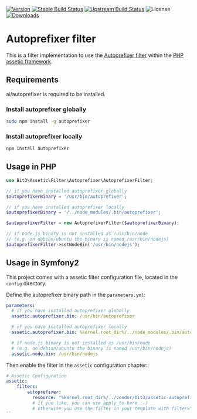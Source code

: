 [![Version](http://img.shields.io/packagist/v/bit3/assetic-autoprefixer.svg?style=flat-square)](https://packagist.org/packages/bit3/assetic-autoprefixer)
[![Stable Build Status](http://img.shields.io/travis/bit3/assetic-autoprefixer/master.svg?style=flat-square)](https://travis-ci.org/bit3/assetic-autoprefixer)
[![Upstream Build Status](http://img.shields.io/travis/bit3/assetic-autoprefixer/develop.svg?style=flat-square)](https://travis-ci.org/bit3/assetic-autoprefixer)
![License](http://img.shields.io/packagist/l/bit3/assetic-autoprefixer.svg?style=flat-square)
[![Downloads](http://img.shields.io/packagist/dt/bit3/assetic-autoprefixer.svg?style=flat-square)](https://packagist.org/packages/bit3/assetic-autoprefixer)

Autoprefixer filter
===================

This is a filter implementation to use the [Autoprefixer filter](https://github.com/ai/autoprefixer)
within the [PHP assetic framework](https://github.com/kriswallsmith/assetic).

Requirements
------------

ai/autoprefixer is required to be installed.

### Install autoprefixer globally

```bash
sudo npm install -g autoprefixer
```

### Install autoprefixer locally

```bash
npm install autoprefixer
```

Usage in PHP
------------

```php
use Bit3\Assetic\Filter\Autoprefixer\AutoprefixerFilter;

// if you have installed autoprefixer globally
$autoprefixerBinary = '/usr/bin/autoprefixer';

// if you have installed autoprefixer locally
$autoprefixerBinary = '/../node_modules/.bin/autoprefixer';

$autoprefixerFilter = new AutoprefixerFilter($autoprefixerBinary);

// if node.js binary is not installed as /usr/bin/node
// (e.g. on debian/ubuntu the binary is named /usr/bin/nodejs)
$autoprefixerFilter->setNodeBin('/usr/bin/nodejs');
```

Usage in Symfony2
-----------------

This project comes with a assetic filter configuration file, located in the `config` directory.

Define the autoprefixer binary path in the `parameters.yml`:

```yaml
parameters:
  # if you have installed autoprefixer globally
  assetic.autoprefixer.bin: /usr/bin/autoprefixer

  # if you have installed autoprefixer locally
  assetic.autoprefixer.bin: %kernel.root_dir%/../node_modules/.bin/autoprefixer

  # if node.js binary is not installed as /usr/bin/node
  # (e.g. on debian/ubuntu the binary is named /usr/bin/nodejs)
  assetic.node.bin: /usr/bin/nodejs
```

Then enable the filter in the `assetic` configuration chapter:

```yaml
# Assetic Configuration
assetic:
    filters:
        autoprefixer:
          resource: "%kernel.root_dir%/../vendor/bit3/assetic-autoprefixer/config/autoprefixer.xml"
          # if you like, you can use apply_to here :-)
          # otherwise you use the filter in your template with filter="autoprefixer"
``